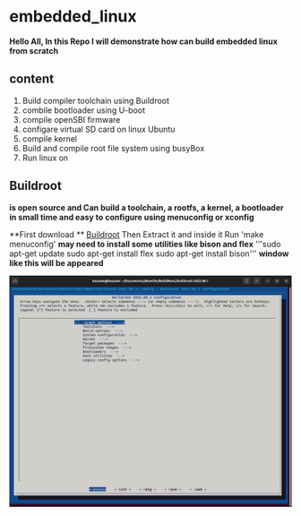 # embedded_linux
**Hello All, In this Repo I will demonstrate how can build embedded linux from scratch**
## content 
1. Build compiler toolchain using Buildroot
2. combile bootloader using U-boot
3. compile openSBI firmware
4. configare virtual SD card on linux Ubuntu 
5. compile kernel 
6. Build and compile root file system using busyBox
7. Run linux on 

## Buildroot
**is open source and Can build a toolchain, a rootfs, a kernel, a bootloader in small time
and easy to configure using menuconfig or xconfig**

**First download ** [Buildroot](https://buildroot.org/)
Then Extract it and inside it Run 'make menuconfig' 
**may need to install some utilities like bison and flex**
'''sudo apt-get update
sudo apt-get install flex
sudo apt-get install bison'''
**window like this will be appeared** 

![](https://github.com/bassamkhamis/embedded_linux/blob/main/Buildroot.png)
